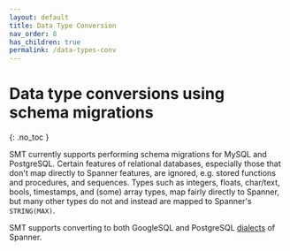 ```yaml
---
layout: default
title: Data Type Conversion
nav_order: 8
has_children: true
permalink: /data-types-conv
---
```


# Data type conversions using schema migrations
{: .no_toc }

SMT currently supports performing schema migrations for MySQL and PostgreSQL. Certain features of relational databases, especially those that don't map directly to Spanner features, are ignored, e.g. stored functions and procedures, and sequences. Types such as integers, floats, char/text, bools, timestamps, and (some) array types, map fairly directly to Spanner, but many other types do not and instead are mapped to Spanner's `STRING(MAX)`.

SMT supports converting to both GoogleSQL and PostgreSQL [dialects](https://cloud.google.com/spanner/docs) of Spanner.
